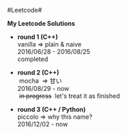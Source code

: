 #Leetcode#

**My Leetcode Solutions**

- **round 1 (C++)**  
  vanilla => plain & naive  
  2016/06/28 - 2016/08/25  
  completed  

- **round 2 (C++)**  
  mocha  => 甘い  
  2016/08/29 - now  
  ~~in progress~~  let's treat it as finished  

- **round 3 (C++ / Python)**  
  piccolo => why this name?  
  2016/12/02 - now  

